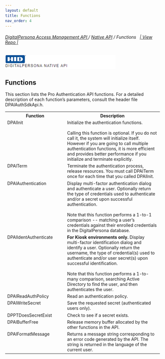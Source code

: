 ```yaml
---
layout: default
title: Functions
nav_order: 4
---
```


###### [DigitalPersona Access Management API ](https://hidglobal.github.io/digitalpersona-access-management-api/)/ [Native API](..\index.html) / Functions&nbsp;&nbsp;&nbsp;[\| View Repo \|](https://github.com/hidglobal/digitalpersona-native-api)  

![](docs/assets/HID-DPAM-native-api.png)

## Functions

This section lists the Pro Authentication API functions. For a detailed description of each function’s parameters, consult the header file DPAlAuthSdkApi.h.

<table style="width:100%;margin-left:auto;margin-right:auto;">
  <tr>
    <th style="width:181px">Function</th>
    <th>Description</th>
  </tr>
  <tr>
    <td valign="top" >DPAlInit</td>
    <td>Initialize the authentication functions.<BR><BR>
    Calling this function is optional. If you do not call it, the system will initialize itself. However if you are going to call multiple authentication functions, it is more efficient and provides better performance if you initialize and terminate explicitly.</td>
  </tr>
  <tr>
    <td valign="top">DPAlTerm</td>
    <td>Terminate the authentication process, release resources.
    You must call DPAlTerm once for each time that you called DPAlInit.</td>
  </tr>
  <tr>
    <td valign="top">DPAlAuthentication</td>
    <td>Display multi-factor authentication dialog and authenticate a user. Optionally return the type of credentials used to authenticate and/or a secret upon successful authentication.<BR><BR>
    Note that this function performs a 1-to-1 comparison -- matching a user’s credentials against their enrolled credentials in the DigitalPersona database.</td>
  </tr>
  <tr>
    <td valign="top">DPAlIdentAuthenticate</td>
    <td><b>For Kiosk environments only.</b> Display multi-factor identification dialog and identify a user. Optionally return the username, the type of credential(s) used to authenticate and/or user secret(s) upon successful identification.<BR><BR>
    Note that this function performs a 1-to-many comparison, searching Active Directory to find the user, and then authenticates the user.</td>
  </tr>
  <tr>
    <td valign="top">DPAlReadAuthPolicy</td>
    <td>Read an authentication policy.</td>
  </tr>
  <tr>
    <td valign="top">DPAlWriteSecret</td>
    <td>Save the requested secret (authenticated users only).</td>
  </tr>    
  <tr>
    <td valign="top">DPPTDoesSecretExist</td>
    <td>Check to see if a secret exists.</td>
  </tr>
  <tr>
    <td valign="top">DPAlBufferFree</td>
    <td>Release memory buffer allocated by the other functions in the API.</td>
  </tr>
  <tr>
    <td valign="top">DPAlFormatMessage</td>
    <td>Returns a message string corresponding to an error code generated by the API. The string is returned in the language of the current user.</td>
  </tr>
</table>  
